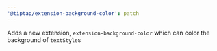 ```yaml
---
'@tiptap/extension-background-color': patch
---
```


Adds a new extension, `extension-background-color` which can color the background of `textStyle`s
